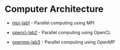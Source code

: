 # Computer Architecture

- [mpi-lab1](https://github.com/KirillZhelt/bsu/tree/master/computer-architecture/mpi-lab1) - Parallel computing using MPI

- [opencl-lab2](https://github.com/KirillZhelt/bsu/tree/master/computer-architecture/opencl-lab2) - Parallel computing using OpenCL

- [openmp-lab3](https://github.com/KirillZhelt/bsu/tree/master/computer-architecture/openmp-lab3) - Parallel computing using OpenMP
